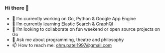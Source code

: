 ### Hi there 👋




- 🔭 I’m currently working on Go, Python & Google App Engine
- 🌱 I’m currently learning Elastic Search & GraphQl
- 👯 I’m looking to collaborate on fun weekend or open source projects on Go
- 💬 Ask me about programming, theatre and philosophy
- 📫 How to reach me: ohm.patel1997@gmail.com

